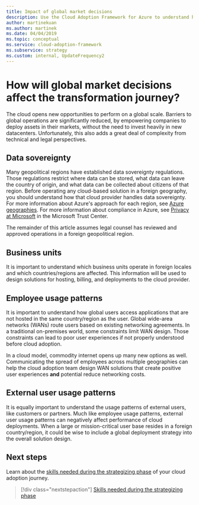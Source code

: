 ```yaml
---
title: Impact of global market decisions
description: Use the Cloud Adoption Framework for Azure to understand how global market decisions can affect the transformation journey to the cloud.
author: martinekuan
ms.author: martinek
ms.date: 04/04/2019
ms.topic: conceptual
ms.service: cloud-adoption-framework
ms.subservice: strategy
ms.custom: internal, UpdateFrequency2
---
```


# How will global market decisions affect the transformation journey?

The cloud opens new opportunities to perform on a global scale. Barriers to global operations are significantly reduced, by empowering companies to deploy assets in their markets, without the need to invest heavily in new datacenters. Unfortunately, this also adds a great deal of complexity from technical and legal perspectives.

## Data sovereignty

Many geopolitical regions have established data sovereignty regulations. Those regulations restrict where data can be stored, what data can leave the country of origin, and what data can be collected about citizens of that region. Before operating any cloud-based solution in a foreign geography, you should understand how that cloud provider handles data sovereignty. For more information about Azure's approach for each region, see [Azure geographies](https://azure.microsoft.com/global-infrastructure/geographies/). For more information about compliance in Azure, see [Privacy at Microsoft](https://www.microsoft.com/trust-center/privacy) in the Microsoft Trust Center.

The remainder of this article assumes legal counsel has reviewed and approved operations in a foreign geopolitical region.

## Business units

It is important to understand which business units operate in foreign locales and which countries/regions are affected. This information will be used to design solutions for hosting, billing, and deployments to the cloud provider.

## Employee usage patterns

It is important to understand how global users access applications that are not hosted in the same country/region as the user. Global wide-area networks (WANs) route users based on existing networking agreements. In a traditional on-premises world, some constraints limit WAN design. Those constraints can lead to poor user experiences if not properly understood before cloud adoption.

In a cloud model, commodity internet opens up many new options as well. Communicating the spread of employees across multiple geographies can help the cloud adoption team design WAN solutions that create positive user experiences **and** potential reduce networking costs.

## External user usage patterns

It is equally important to understand the usage patterns of external users, like customers or partners. Much like employee usage patterns, external user usage patterns can negatively affect performance of cloud deployments. When a large or mission-critical user base resides in a foreign country/region, it could be wise to include a global deployment strategy into the overall solution design.

## Next steps

Learn about the [skills needed during the strategizing phase](./suggested-skills.md) of your cloud adoption journey.

> [!div class="nextstepaction"]
> [Skills needed during the strategizing phase](./suggested-skills.md)
